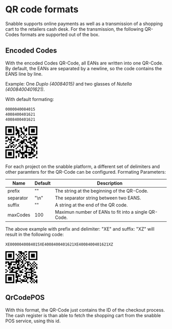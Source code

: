 
# QR code formats

Snabble supports online payments as well as a transmission of a shopping cart to the retailers cash desk.
For the transmission, the following QR-Codes formats are supported out of the box.


## Encoded Codes
With the encoded Codes QR-Code, all EANs are written into one QR-Code. By default, the EANs are separated by
a newline, so the code contains the EANS line by line.

Example: One *Duplo (40084015)* and two glasses of *Nutella (4008400401621)*.

With default formating:
```
0000040084015
4008400401621
4008400401621
```
![QR code encoded codes with newlines](img/qr-code-encoded-codes_newline.png)

For each project on the snabble platform, a different
set of delimiters and other paramters for the QR-Code can be configured.
Formating Parameters:

| Name      | Default         | Description                                          |
|-----------|-----------------|------------------------------------------------------|
| prefix    | ""              | The string at the beginning of the QR-Code.          |
| separator | "\n"            | The separator string between two EANS.               |
| suffix    | ""              | A string at the end of the QR code.                  |
| maxCodes  | 100             | Maximun number of EANs to fit into a single QR-Code. |

The above example with prefix and delimiter: "XE" and suffix: "XZ" will result in the following code:
```
XE0000040084015XE4008400401621XE4008400401621XZ
```

![QR code encoded codes with XEXEXZ](img/qr-code-encoded-codes_XEXEXZ.png)


## QrCodePOS

With this format, the QR-Code just contains the ID of the checkout process.
The cash register is than able to fetch the shopping cart from the snabble POS service, using this id.

